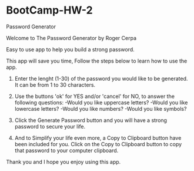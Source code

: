 # BootCamp-HW-2
Password Generator

Welcome to The Password Generator by Roger Cerpa

Easy to use app to help you build a strong password. 

 This app will save you time, Follow the steps below to learn how to use the app.

 1. Enter the lenght (1-30) of the password you would like to be generated. It can be from 1 to 30 characters.
 2. Use the buttons 'ok' for YES and/or 'cancel' for NO, to answer the following questions:
        -Would you like uppercase letters?
        -Would you like lowercase letters?
        -Would you like numbers?
        -Would you like symbols?
 
 3. Click the Generate Password button and you will have a strong password to secure your life. 
 4. And to Simplify your life even more, a Copy to Clipboard button have been included for you. Click on the Copy to Clipboard button to copy that password to your computer clipboard.

 Thank you and I hope you enjoy using this app.
